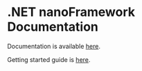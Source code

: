 # .NET **nanoFramework** Documentation

Documentation is available [here](http://docs.nanoframework.net/content/introduction/what-is-nanoframework.html).

Getting started guide is [here](http://docs.nanoframework.net/content/getting-started-guides/getting-started-managed.html).
